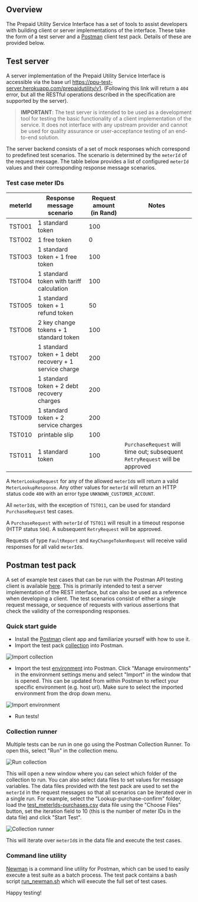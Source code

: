 ## Overview
The Prepaid Utility Service Interface has a set of tools to assist developers with building client or server implementations of the interface. These take the form of a test server and a [Postman](https://www.getpostman.com) client test pack. Details of these are provided below.

## Test server

A server implementation of the Prepaid Utility Service Interface is accessible via the base url https://ppu-test-server.herokuapp.com/prepaidutility/v1. (Following this link will return a `404` error, but all the RESTful operations described in the specification are supported by the server).


> __IMPORTANT__: The test server is intended to be used as a development tool for testing the basic functionality of a client implementation of the service. It does not interface with any upstream provider and cannot be used for quality assurance or user-acceptance testing of an end-to-end solution.

The server backend consists of a set of mock responses which correspond to predefined test scenarios. The scenario is determined by the `meterId` of the request message. The table below provides a list of configured `meterId` values and their corresponding response message scenarios.

### Test case meter IDs
meterId | Response message scenario | Request amount (in Rand) | Notes
------- | ------------------------- | ------------------------ | -----
TST001  | 1 standard token | 100 |
TST002  | 1 free token | 0 |
TST003  | 1 standard token + 1 free token | 100 |
TST004  | 1 standard token with tariff calculation | 100 |
TST005  | 1 standard token + 1 refund token | 50 |
TST006  | 2 key change tokens + 1 standard token | 100 |
TST007  | 1 standard token + 1 debt recovery + 1 service charge | 200 |
TST008  | 1 standard token + 2 debt recovery charges | 200 |
TST009  | 1 standard token + 2 service charges | 200 |
TST010  | printable slip | 100 |
TST011  | 1 standard token | 100 | `PurchaseRequest` will time out; subsequent `RetryRequest` will be approved

A `MeterLookupRequest` for any of the allowed `meterId`s will return a valid `MeterLookupResponse`. Any other values for `meterId` will return an HTTP status code `400` with an error type `UNKNOWN_CUSTOMER_ACCOUNT`.

All `meterId`s, with the exception of `TST011`, can be used for standard `PurchaseRequest` test cases.

A `PurchaseRequest` with `meterId` of `TST011` will result in a timeout response (HTTP status `504`). A subsequent `RetryRequest` will be approved.

Requests of type `FaultReport` and `KeyChangeTokenRequest` will receive valid responses for all valid `meterId`s.

## Postman test pack

A set of example test cases that can be run with the Postman API testing client is available [here](https://github.com/electrumpayments/prepaidutility-test-server/tree/master/test/postman). This is primarily intended to test a server implementation of the REST interface, but can also be used as a reference when developing a client.
The test scenarios consist of either a single request message, or sequence of requests with various assertions that check the validity of the corresponding responses.

### Quick start guide
- Install the [Postman](https://www.getpostman.com/) client app and familiarize yourself with how to use it.
- Import the test pack [collection](https://github.com/electrumpayments/prepaidutility-test-server/blob/master/test/postman/PrepaidUtilityTestPack.postman_collection.json) into Postman.

![Import collection](/images/postman-import.png)

- Import the test [environment](https://github.com/electrumpayments/prepaidutility-test-server/blob/master/test/postman/PPUherokutest.postman_environment.json) into Postman. Click "Manage environments" in the environment settings menu and select "Import" in the window that is opened. This can be updated from within Postman to reflect your specific environment (e.g. host url). Make sure to select the imported environment from the drop down menu.

![Import environment](/images/postman-environment.png)

- Run tests!

### Collection runner
Multiple tests can be run in one go using the Postman Collection Runner. To open this, select "Run" in the collection menu.

![Run collection](/images/postman-run-collection.png)

This will open a new window where you can select which folder of the collection to run. You can also select data files to set values for message variables. The data files provided with the test pack are used to set the `meterId` in the request messages so that all scenarios can be iterated over in a single run. For example, select the "Lookup-purchase-confirm" folder, load the [test_meterIds-purchases.csv](https://github.com/electrumpayments/prepaidutility-test-server/blob/master/test/postman/test_meterIds-purchases.csv) data file using the "Choose Files" button, set the iteration field to 10 (this is the number of meter IDs in the data file) and click "Start Test".

![Collection runner](/images/postman-collection-runner.png)

This will iterate over `meterId`s in the data file and execute the test cases.

### Command line utility
[Newman](https://www.npmjs.com/package/newman) is a command line utility for Postman, which can be used to easily execute a test suite as a batch process. The test pack contains a bash script [run_newman.sh](https://github.com/electrumpayments/prepaidutility-test-server/blob/master/test/postman/run_newman.sh) which will execute the full set of test cases.

Happy testing!
